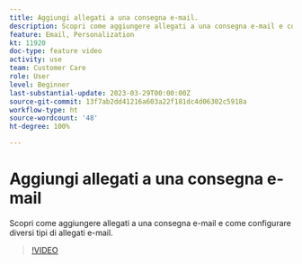 ```yaml
---
title: Aggiungi allegati a una consegna e-mail.
description: Scopri come aggiungere allegati a una consegna e-mail e come configurare diversi tipi di allegati e-mail.
feature: Email, Personalization
kt: 11920
doc-type: feature video
activity: use
team: Customer Care
role: User
level: Beginner
last-substantial-update: 2023-03-29T00:00:00Z
source-git-commit: 13f7ab2dd41216a603a22f181dc4d06302c5918a
workflow-type: ht
source-wordcount: '48'
ht-degree: 100%

---
```



# Aggiungi allegati a una consegna e-mail

Scopri come aggiungere allegati a una consegna e-mail e come configurare diversi tipi di allegati e-mail.

>[!VIDEO](https://video.tv.adobe.com/v/3415789?quality=12&learn=on)
